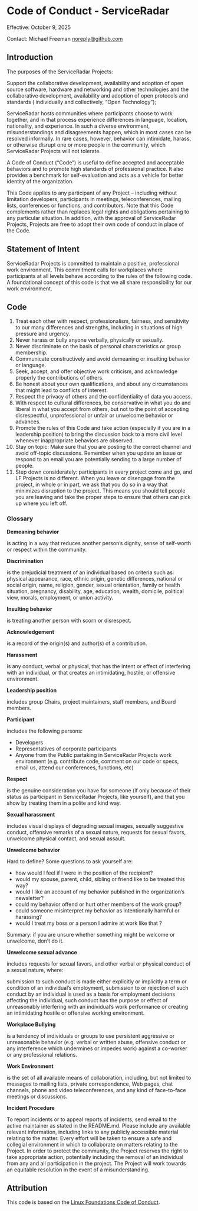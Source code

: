 # Code of Conduct - ServiceRadar

Effective: October 9, 2025

Contact: Michael Freeman <noreply@github.com>

## Introduction

The purposes of the ServiceRadar Projects:

Support the collaborative development, availability and adoption of open source software, hardware and networking and
other technologies and the collaborative development, availability and adoption of open protocols and standards (
individually and collectively, “Open Technology”);

ServiceRadar hosts communities where participants choose to work together, and in that process experience differences
in language, location, nationality, and experience. In such a diverse environment, misunderstandings and disagreements
happen, which in most cases can be resolved informally. In rare cases, however, behavior can intimidate, harass, or
otherwise disrupt one or more people in the community, which ServiceRadar Projects will not tolerate.

A Code of Conduct (“Code”) is useful to define accepted and acceptable behaviors and to promote high standards of
professional practice. It also provides a benchmark for self-evaluation and acts as a vehicle for better identity of the
organization.

This Code applies to any participant of any Project – including without limitation developers, participants in meetings,
teleconferences, mailing lists, conferences or functions, and contributors. Note that this Code complements rather than
replaces legal rights and obligations pertaining to any particular situation. In addition, with the approval of
ServiceRadar Projects, Projects are free to adopt their own code of conduct in place of the Code.

## Statement of Intent

ServiceRadar Projects is committed to maintain a positive, professional work environment. This commitment calls for
workplaces where participants at all levels behave according to the rules of the following code. A foundational concept
of this code is that we all share responsibility for our work environment.

## Code

1. Treat each other with respect, professionalism, fairness, and sensitivity to our many differences and strengths,
   including in situations of high pressure and urgency.
2. Never harass or bully anyone verbally, physically or sexually.
3. Never discriminate on the basis of personal characteristics or group membership.
4. Communicate constructively and avoid demeaning or insulting behavior or language.
5. Seek, accept, and offer objective work criticism, and acknowledge properly the contributions of others.
6. Be honest about your own qualifications, and about any circumstances that might lead to conflicts of interest.
7. Respect the privacy of others and the confidentiality of data you access.
8. With respect to cultural differences, be conservative in what you do and liberal in what you accept from others, but
   not to the point of accepting disrespectful, unprofessional or unfair or unwelcome behavior or advances.
9. Promote the rules of this Code and take action (especially if you are in a leadership position) to bring the
   discussion back to a more civil level whenever inappropriate behaviors are observed.
10. Stay on topic: Make sure that you are posting to the correct channel and avoid off-topic discussions. Remember when
    you update an issue or respond to an email you are potentially sending to a large number of people.
11. Step down considerately: participants in every project come and go, and LF Projects is no different. When you leave
    or disengage from the project, in whole or in part, we ask that you do so in a way that minimizes disruption to the
    project. This means you should tell people you are leaving and take the proper steps to ensure that others can pick
    up where you left off.

### Glossary

**Demeaning behavior**

is acting in a way that reduces another person’s dignity, sense of self-worth or respect within the community.

**Discrimination**

is the prejudicial treatment of an individual based on criteria such as: physical appearance, race, ethnic origin,
genetic differences, national or social origin, name, religion, gender, sexual orientation, family or health situation,
pregnancy, disability, age, education, wealth, domicile, political view, morals, employment, or union activity.

**Insulting behavior**

is treating another person with scorn or disrespect.

**Acknowledgement**

is a record of the origin(s) and author(s) of a contribution.

**Harassment**

is any conduct, verbal or physical, that has the intent or effect of interfering with an individual, or that creates an
intimidating, hostile, or offensive environment.

**Leadership position**

includes group Chairs, project maintainers, staff members, and Board members.

**Participant**

includes the following persons:

* Developers
* Representatives of corporate participants
* Anyone from the Public partaking in ServiceRadar Projects work environment (e.g. contribute code, comment on our code
  or specs, email us, attend our conferences, functions, etc)

**Respect**

is the genuine consideration you have for someone (if only because of their status as participant in ServiceRadar
Projects, like
yourself), and that you show by treating them in a polite and kind way.

**Sexual harassment**

includes visual displays of degrading sexual images, sexually suggestive conduct, offensive remarks of a sexual nature,
requests for sexual favors, unwelcome physical contact, and sexual assault.

**Unwelcome behavior**

Hard to define? Some questions to ask yourself are:

* how would I feel if I were in the position of the recipient?
* would my spouse, parent, child, sibling or friend like to be treated this way?
* would I like an account of my behavior published in the organization’s newsletter?
* could my behavior offend or hurt other members of the work group?
* could someone misinterpret my behavior as intentionally harmful or harassing?
* would I treat my boss or a person I admire at work like that ?

Summary: if you are unsure whether something might be welcome or unwelcome, don’t do it.

**Unwelcome sexual advance**

includes requests for sexual favors, and other verbal or physical conduct of a sexual nature, where:

submission to such conduct is made either explicitly or implicitly a term or condition of an individual’s employment,
submission to or rejection of such conduct by an individual is used as a basis for employment decisions affecting the
individual, such conduct has the purpose or effect of unreasonably interfering with an individual’s work performance or
creating an
intimidating hostile or offensive working environment.

**Workplace Bullying**

is a tendency of individuals or groups to use persistent aggressive or unreasonable behavior (e.g. verbal or written
abuse, offensive conduct or any interference which undermines or impedes work) against a co-worker or any professional
relations.

**Work Environment**

is the set of all available means of collaboration, including, but not limited to messages to mailing lists, private
correspondence, Web pages, chat channels, phone and video teleconferences, and any kind of face-to-face meetings or
discussions.

**Incident Procedure**

To report incidents or to appeal reports of incidents, send email to the active maintainer as stated in the README.md.
Please include any available relevant information, including links to any publicly accessible
material relating to the matter. Every effort will be taken to ensure a safe and collegial environment in which to
collaborate on matters relating to the Project. In order to protect the community, the Project reserves the right to
take appropriate action, potentially including the removal of an individual from any and all participation in the
project. The Project will work towards an equitable resolution in the event of a misunderstanding.

## Attribution

This code is based on the [Linux Foundations Code of Conduct](https://lfprojects.org/policies/code-of-conduct/). 